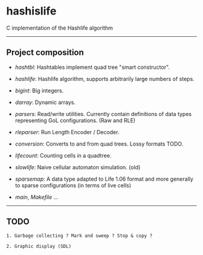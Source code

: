 hashislife
==========

C implementation of the Hashlife algorithm

---

Project composition
-------------------

- *hashtbl*: Hashtables implement quad tree "smart constructor".

- *hashlife*: Hashlife algorithm, supports arbitrarily large numbers of steps.

- *bigint*: Big integers.

- *darray*: Dynamic arrays.

- *parsers*: Read/write utilities. Currently contain definitions of data types
representing GoL configurations. (Raw and RLE)

- *rleparser*: Run Length Encoder / Decoder.

- *conversion*: Converts to and from quad trees. Lossy formats TODO.

- *lifecount*: Counting cells in a quadtree.

- *slowlife*: Naive cellular automaton simulation. (old)

- *sparsemap*: A data type adapted to Life 1.06 format
and more generally to sparse configurations (in terms of live cells)

- *main*, *Makefile* ...

---

TODO
----

    1. Garbage collecting ? Mark and sweep ? Stop & copy ?

    2. Graphic display (SDL)

